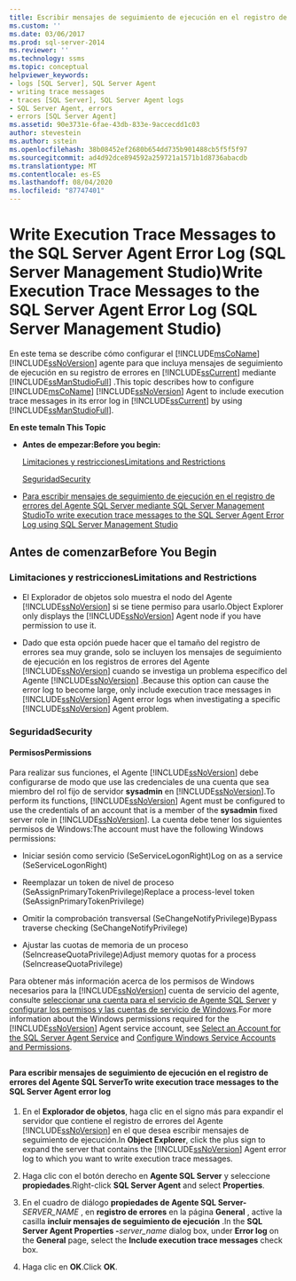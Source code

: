 ```yaml
---
title: Escribir mensajes de seguimiento de ejecución en el registro de errores de Agente SQL Server (SQL Server Management Studio) | Microsoft Docs
ms.custom: ''
ms.date: 03/06/2017
ms.prod: sql-server-2014
ms.reviewer: ''
ms.technology: ssms
ms.topic: conceptual
helpviewer_keywords:
- logs [SQL Server], SQL Server Agent
- writing trace messages
- traces [SQL Server], SQL Server Agent logs
- SQL Server Agent, errors
- errors [SQL Server Agent]
ms.assetid: 90e3731e-6fae-43db-833e-9accecdd1c03
author: stevestein
ms.author: sstein
ms.openlocfilehash: 38b08452ef2680b654dd735b901488cb5f5f5f97
ms.sourcegitcommit: ad4d92dce894592a259721a1571b1d8736abacdb
ms.translationtype: MT
ms.contentlocale: es-ES
ms.lasthandoff: 08/04/2020
ms.locfileid: "87747401"
---
```

# <a name="write-execution-trace-messages-to-the-sql-server-agent-error-log-sql-server-management-studio"></a><span data-ttu-id="9273e-102">Write Execution Trace Messages to the SQL Server Agent Error Log (SQL Server Management Studio)</span><span class="sxs-lookup"><span data-stu-id="9273e-102">Write Execution Trace Messages to the SQL Server Agent Error Log (SQL Server Management Studio)</span></span>
  <span data-ttu-id="9273e-103">En este tema se describe cómo configurar el [!INCLUDE[msCoName](../../includes/msconame-md.md)] [!INCLUDE[ssNoVersion](../../includes/ssnoversion-md.md)] agente para que incluya mensajes de seguimiento de ejecución en su registro de errores en [!INCLUDE[ssCurrent](../../includes/sscurrent-md.md)] mediante [!INCLUDE[ssManStudioFull](../../includes/ssmanstudiofull-md.md)] .</span><span class="sxs-lookup"><span data-stu-id="9273e-103">This topic describes how to configure [!INCLUDE[msCoName](../../includes/msconame-md.md)] [!INCLUDE[ssNoVersion](../../includes/ssnoversion-md.md)] Agent to include execution trace messages in its error log in [!INCLUDE[ssCurrent](../../includes/sscurrent-md.md)] by using [!INCLUDE[ssManStudioFull](../../includes/ssmanstudiofull-md.md)].</span></span>  
  
 <span data-ttu-id="9273e-104">**En este tema**</span><span class="sxs-lookup"><span data-stu-id="9273e-104">**In This Topic**</span></span>  
  
-   <span data-ttu-id="9273e-105">**Antes de empezar:**</span><span class="sxs-lookup"><span data-stu-id="9273e-105">**Before you begin:**</span></span>  
  
     [<span data-ttu-id="9273e-106">Limitaciones y restricciones</span><span class="sxs-lookup"><span data-stu-id="9273e-106">Limitations and Restrictions</span></span>](#Restrictions)  
  
     [<span data-ttu-id="9273e-107">Seguridad</span><span class="sxs-lookup"><span data-stu-id="9273e-107">Security</span></span>](#Security)  
  
-   [<span data-ttu-id="9273e-108">Para escribir mensajes de seguimiento de ejecución en el registro de errores del Agente SQL Server mediante SQL Server Management Studio</span><span class="sxs-lookup"><span data-stu-id="9273e-108">To write execution trace messages to the SQL Server Agent Error Log using SQL Server Management Studio</span></span>](#SSMSProcedure)  
  
##  <a name="before-you-begin"></a><a name="BeforeYouBegin"></a> <span data-ttu-id="9273e-109">Antes de comenzar</span><span class="sxs-lookup"><span data-stu-id="9273e-109">Before You Begin</span></span>  
  
###  <a name="limitations-and-restrictions"></a><a name="Restrictions"></a> <span data-ttu-id="9273e-110">Limitaciones y restricciones</span><span class="sxs-lookup"><span data-stu-id="9273e-110">Limitations and Restrictions</span></span>  
  
-   <span data-ttu-id="9273e-111">El Explorador de objetos solo muestra el nodo del Agente [!INCLUDE[ssNoVersion](../../includes/ssnoversion-md.md)] si se tiene permiso para usarlo.</span><span class="sxs-lookup"><span data-stu-id="9273e-111">Object Explorer only displays the [!INCLUDE[ssNoVersion](../../includes/ssnoversion-md.md)] Agent node if you have permission to use it.</span></span>  
  
-   <span data-ttu-id="9273e-112">Dado que esta opción puede hacer que el tamaño del registro de errores sea muy grande, solo se incluyen los mensajes de seguimiento de ejecución en los registros de errores del Agente [!INCLUDE[ssNoVersion](../../includes/ssnoversion-md.md)] cuando se investiga un problema específico del Agente [!INCLUDE[ssNoVersion](../../includes/ssnoversion-md.md)] .</span><span class="sxs-lookup"><span data-stu-id="9273e-112">Because this option can cause the error log to become large, only include execution trace messages in [!INCLUDE[ssNoVersion](../../includes/ssnoversion-md.md)] Agent error logs when investigating a specific [!INCLUDE[ssNoVersion](../../includes/ssnoversion-md.md)] Agent problem.</span></span>  
  
###  <a name="security"></a><a name="Security"></a> <span data-ttu-id="9273e-113">Seguridad</span><span class="sxs-lookup"><span data-stu-id="9273e-113">Security</span></span>  
  
####  <a name="permissions"></a><a name="Permissions"></a> <span data-ttu-id="9273e-114">Permisos</span><span class="sxs-lookup"><span data-stu-id="9273e-114">Permissions</span></span>  
 <span data-ttu-id="9273e-115">Para realizar sus funciones, el Agente [!INCLUDE[ssNoVersion](../../includes/ssnoversion-md.md)] debe configurarse de modo que use las credenciales de una cuenta que sea miembro del rol fijo de servidor **sysadmin** en [!INCLUDE[ssNoVersion](../../includes/ssnoversion-md.md)].</span><span class="sxs-lookup"><span data-stu-id="9273e-115">To perform its functions, [!INCLUDE[ssNoVersion](../../includes/ssnoversion-md.md)] Agent must be configured to use the credentials of an account that is a member of the **sysadmin** fixed server role in [!INCLUDE[ssNoVersion](../../includes/ssnoversion-md.md)].</span></span> <span data-ttu-id="9273e-116">La cuenta debe tener los siguientes permisos de Windows:</span><span class="sxs-lookup"><span data-stu-id="9273e-116">The account must have the following Windows permissions:</span></span>  
  
-   <span data-ttu-id="9273e-117">Iniciar sesión como servicio (SeServiceLogonRight)</span><span class="sxs-lookup"><span data-stu-id="9273e-117">Log on as a service (SeServiceLogonRight)</span></span>  
  
-   <span data-ttu-id="9273e-118">Reemplazar un token de nivel de proceso (SeAssignPrimaryTokenPrivilege)</span><span class="sxs-lookup"><span data-stu-id="9273e-118">Replace a process-level token (SeAssignPrimaryTokenPrivilege)</span></span>  
  
-   <span data-ttu-id="9273e-119">Omitir la comprobación transversal (SeChangeNotifyPrivilege)</span><span class="sxs-lookup"><span data-stu-id="9273e-119">Bypass traverse checking (SeChangeNotifyPrivilege)</span></span>  
  
-   <span data-ttu-id="9273e-120">Ajustar las cuotas de memoria de un proceso (SeIncreaseQuotaPrivilege)</span><span class="sxs-lookup"><span data-stu-id="9273e-120">Adjust memory quotas for a process (SeIncreaseQuotaPrivilege)</span></span>  
  
 <span data-ttu-id="9273e-121">Para obtener más información acerca de los permisos de Windows necesarios para la [!INCLUDE[ssNoVersion](../../includes/ssnoversion-md.md)] cuenta de servicio del agente, consulte [seleccionar una cuenta para el servicio de Agente SQL Server](select-an-account-for-the-sql-server-agent-service.md) y [configurar los permisos y las cuentas de servicio de Windows](../../database-engine/configure-windows/configure-windows-service-accounts-and-permissions.md).</span><span class="sxs-lookup"><span data-stu-id="9273e-121">For more information about the Windows permissions required for the [!INCLUDE[ssNoVersion](../../includes/ssnoversion-md.md)] Agent service account, see [Select an Account for the SQL Server Agent Service](select-an-account-for-the-sql-server-agent-service.md) and [Configure Windows Service Accounts and Permissions](../../database-engine/configure-windows/configure-windows-service-accounts-and-permissions.md).</span></span>  
  
##  <a name="SSMSProcedure"></a>   
#### <a name="to-write-execution-trace-messages-to-the-sql-server-agent-error-log"></a><span data-ttu-id="9273e-122">Para escribir mensajes de seguimiento de ejecución en el registro de errores del Agente SQL Server</span><span class="sxs-lookup"><span data-stu-id="9273e-122">To write execution trace messages to the SQL Server Agent error log</span></span>  
  
1.  <span data-ttu-id="9273e-123">En el **Explorador de objetos**, haga clic en el signo más para expandir el servidor que contiene el registro de errores del Agente [!INCLUDE[ssNoVersion](../../includes/ssnoversion-md.md)] en el que desea escribir mensajes de seguimiento de ejecución.</span><span class="sxs-lookup"><span data-stu-id="9273e-123">In **Object Explorer**, click the plus sign to expand the server that contains the [!INCLUDE[ssNoVersion](../../includes/ssnoversion-md.md)] Agent error log to which you want to write execution trace messages.</span></span>  
  
2.  <span data-ttu-id="9273e-124">Haga clic con el botón derecho en **Agente SQL Server** y seleccione **propiedades**.</span><span class="sxs-lookup"><span data-stu-id="9273e-124">Right-click **SQL Server Agent** and select **Properties**.</span></span>  
  
3.  <span data-ttu-id="9273e-125">En el cuadro de diálogo **propiedades de Agente SQL Server-**_SERVER_NAME_ , en **registro de errores** en la página **General** , active la casilla **incluir mensajes de seguimiento de ejecución** .</span><span class="sxs-lookup"><span data-stu-id="9273e-125">In the **SQL Server Agent Properties -**_server_name_ dialog box, under **Error log** on the **General** page, select the **Include execution trace messages** check box.</span></span>  
  
4.  <span data-ttu-id="9273e-126">Haga clic en **OK**.</span><span class="sxs-lookup"><span data-stu-id="9273e-126">Click **OK**.</span></span>  
  
  
